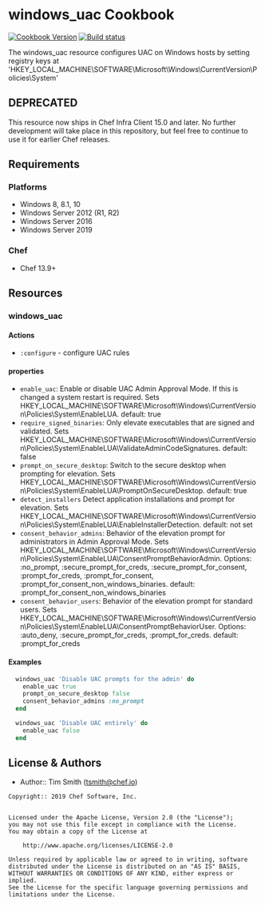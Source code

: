 # windows_uac Cookbook

[![Cookbook Version](https://img.shields.io/cookbook/v/windows_uac.svg)](https://supermarket.chef.io/cookbooks/windows_uac) [![Build status](https://ci.appveyor.com/api/projects/status/6sntpwminbxsljmw/branch/master?svg=true)](https://ci.appveyor.com/project/ChefWindowsCookbooks/windows-uac/branch/master)

The windows_uac resource configures UAC on Windows hosts by setting registry keys at 'HKEY_LOCAL_MACHINE\SOFTWARE\Microsoft\Windows\CurrentVersion\Policies\System'

## DEPRECATED

This resource now ships in Chef Infra Client 15.0 and later. No further development will take place in this repository, but feel free to continue to use it for earlier Chef releases.

## Requirements

### Platforms

- Windows 8, 8.1, 10
- Windows Server 2012 (R1, R2)
- Windows Server 2016
- Windows Server 2019

### Chef

- Chef 13.9+

## Resources

### windows_uac

#### Actions

- `:configure` - configure UAC rules

#### properties

- `enable_uac`: Enable or disable UAC Admin Approval Mode. If this is changed a system restart is required. Sets HKEY_LOCAL_MACHINE\SOFTWARE\Microsoft\Windows\CurrentVersion\Policies\System\EnableLUA. default: true
- `require_signed_binaries`: Only elevate executables that are signed and validated. Sets HKEY_LOCAL_MACHINE\SOFTWARE\Microsoft\Windows\CurrentVersion\Policies\System\EnableLUA\ValidateAdminCodeSignatures. default: false
- `prompt_on_secure_desktop`: Switch to the secure desktop when prompting for elevation. Sets HKEY_LOCAL_MACHINE\SOFTWARE\Microsoft\Windows\CurrentVersion\Policies\System\EnableLUA\PromptOnSecureDesktop. default: true
- `detect_installers` Detect application installations and prompt for elevation. Sets HKEY_LOCAL_MACHINE\SOFTWARE\Microsoft\Windows\CurrentVersion\Policies\System\EnableLUA\EnableInstallerDetection. default: not set
- `consent_behavior_admins`: Behavior of the elevation prompt for administrators in Admin Approval Mode. Sets HKEY_LOCAL_MACHINE\SOFTWARE\Microsoft\Windows\CurrentVersion\Policies\System\EnableLUA\ConsentPromptBehaviorAdmin. Options: :no_prompt, :secure_prompt_for_creds, :secure_prompt_for_consent, :prompt_for_creds, :prompt_for_consent, :prompt_for_consent_non_windows_binaries. default: :prompt_for_consent_non_windows_binaries
- `consent_behavior_users`: Behavior of the elevation prompt for standard users. Sets HKEY_LOCAL_MACHINE\SOFTWARE\Microsoft\Windows\CurrentVersion\Policies\System\EnableLUA\ConsentPromptBehaviorUser. Options: :auto_deny, :secure_prompt_for_creds, :prompt_for_creds. default: :prompt_for_creds

#### Examples

```ruby
  windows_uac 'Disable UAC prompts for the admin' do
    enable_uac true
    prompt_on_secure_desktop false
    consent_behavior_admins :no_prompt
  end
```

```ruby
  windows_uac 'Disable UAC entirely' do
    enable_uac false
  end
```

## License & Authors

- Author:: Tim Smith (tsmith@chef.io)

```text
Copyright:: 2019 Chef Software, Inc.


Licensed under the Apache License, Version 2.0 (the "License");
you may not use this file except in compliance with the License.
You may obtain a copy of the License at

    http://www.apache.org/licenses/LICENSE-2.0

Unless required by applicable law or agreed to in writing, software
distributed under the License is distributed on an "AS IS" BASIS,
WITHOUT WARRANTIES OR CONDITIONS OF ANY KIND, either express or implied.
See the License for the specific language governing permissions and
limitations under the License.
```
